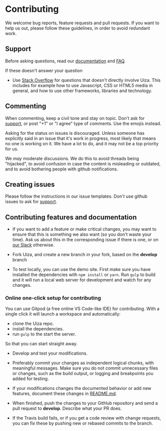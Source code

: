 # Contributing

We welcome bug reports, feature requests and pull requests. If you want to help us out, please follow these guidelines, in order to avoid redundant work.

## Support

Before asking questions, read our [documentation](https://github.com/uizaio/uiza-javascript-sdk-player) and [FAQ](https://github.com/uizaio/uiza-javascript-sdk-player/wiki/FAQ).

If these doesn't answer your question

- Use [Stack Overflow](https://stackoverflow.com/) for questions that doesn't directly involve Uiza. This includes for example how to use Javascript, CSS or HTML5 media in general, and how to use other frameworks, libraries and technology.

## Commenting

When commenting, keep a civil tone and stay on topic. Don't ask for [support](#support), or post "+1" or "I agree" type of comments. Use the emojis instead.

Asking for the status on issues is discouraged. Unless someone has explicitly said in an issue that it's work in progress, most likely that means no one is working on it. We have a lot to do, and it may not be a top priority for us.

We _may_ moderate discussions. We do this to avoid threads being "hijacked", to avoid confusion in case the content is misleading or outdated, and to avoid bothering people with github notifications.

## Creating issues

Please follow the instructions in our issue templates. Don't use github issues to ask for [support](#support).

## Contributing features and documentation

- If you want to add a feature or make critical changes, you may want to ensure that this is something we also want (so you don't waste your time). Ask us about this in the corresponding issue if there is one, or on [our Slack](https://bit.ly/Uiza-chat) otherwise.

- Fork Uiza, and create a new branch in your fork, based on the **develop** branch

- To test locally, you can use the demo site. First make sure you have installed the dependencies with `npm install` or `yarn`. Run `gulp` to build and it will run a local web server for development and watch for any changes.

### Online one-click setup for contributing

You can use Gitpod (a free online VS Code-like IDE) for contributing. With a single click it will launch a workspace and automatically:

- clone the Uiza repo.
- install the dependencies.
- run `gulp` to the start the server.

So that you can start straight away.



- Develop and test your modifications.

- Preferably commit your changes as independent logical chunks, with meaningful messages. Make sure you do not commit unnecessary files or changes, such as the build output, or logging and breakpoints you added for testing.

- If your modifications changes the documented behavior or add new features, document these changes in [README.md](README.md).

- When finished, push the changes to your GitHub repository and send a pull request to **develop**. Describe what your PR does.

- If the Travis build fails, or if you get a code review with change requests, you can fix these by pushing new or rebased commits to the branch.
